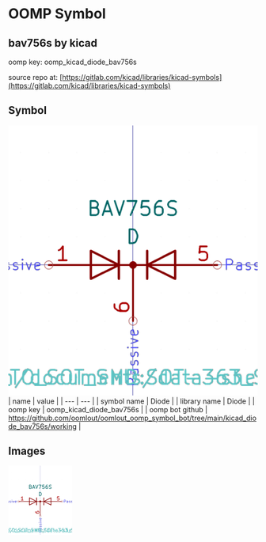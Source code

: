 # OOMP Symbol  
## bav756s  by kicad  
  
oomp key: oomp_kicad_diode_bav756s  
  
source repo at: [https://gitlab.com/kicad/libraries/kicad-symbols](https://gitlab.com/kicad/libraries/kicad-symbols)  
## Symbol  
  
[![working.png](working_600.png)](working.png)  
| name | value | 
| --- | --- | 
| symbol name | Diode | 
| library name | Diode | 
| oomp key | oomp_kicad_diode_bav756s | 
| oomp bot github | https://github.com/oomlout/oomlout_oomp_symbol_bot/tree/main/kicad_diode_bav756s/working | 
## Images  
  
[![working.png](working_140.png)](working.png)  
